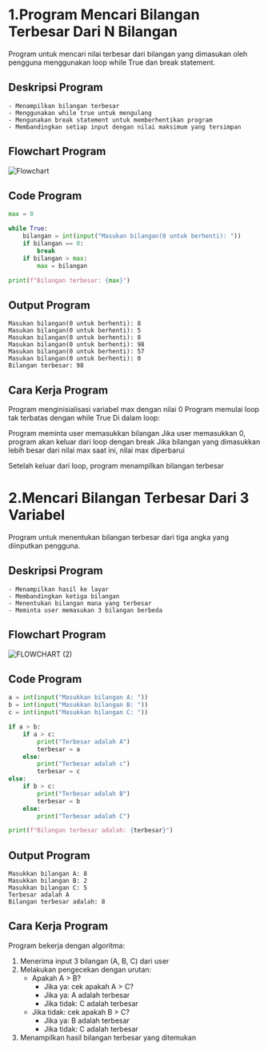 # 1.Program Mencari Bilangan Terbesar Dari N Bilangan
Program untuk mencari nilai terbesar dari bilangan yang dimasukan oleh pengguna menggunakan loop while True dan break statement.

## Deskripsi Program
    - Menampilkan bilangan terbesar
    - Menggunakan while true untuk mengulang
    - Mengunakan break statement untuk memberhentikan program
    - Membandingkan setiap input dengan nilai maksimum yang tersimpan

## Flowchart Program
![Flowchart](https://github.com/user-attachments/assets/95cc0530-a1e8-42d2-a03b-bfd2b392838e)

## Code Program
```Python
max = 0

while True:
    bilangan = int(input("Masukan bilangan(0 untuk berhenti): "))
    if bilangan == 0:
        break
    if bilangan > max:
        max = bilangan

print(f"Bilangan terbesar: {max}")
```

## Output Program
````
Masukan bilangan(0 untuk berhenti): 8
Masukan bilangan(0 untuk berhenti): 5
Masukan bilangan(0 untuk berhenti): 8
Masukan bilangan(0 untuk berhenti): 98
Masukan bilangan(0 untuk berhenti): 57
Masukan bilangan(0 untuk berhenti): 0
Bilangan terbesar: 98
````

## Cara Kerja Program
Program menginisialisasi variabel max dengan nilai 0
Program memulai loop tak terbatas dengan while True
Di dalam loop:

Program meminta user memasukkan bilangan
Jika user memasukkan 0, program akan keluar dari loop dengan break
Jika bilangan yang dimasukkan lebih besar dari nilai max saat ini, nilai max diperbarui


Setelah keluar dari loop, program menampilkan bilangan terbesar

# 2.Mencari Bilangan Terbesar Dari 3 Variabel
Program untuk menentukan bilangan terbesar dari tiga angka yang diinputkan pengguna.

## Deskripsi Program
    - Menampilkan hasil ke layar
    - Membandingkan ketiga bilangan
    - Menentukan bilangan mana yang terbesar
    - Meminta user memasukan 3 bilangan berbeda

## Flowchart Program
![FLOWCHART (2)](https://github.com/user-attachments/assets/0df46d4f-4a56-49b1-91a8-a19dbc92aeb4)

## Code Program

```python
a = int(input("Masukkan bilangan A: "))
b = int(input("Masukkan bilangan B: "))
c = int(input("Masukkan bilangan C: "))

if a > b:
    if a > c:
        print("Terbesar adalah A")
        terbesar = a
    else:
        print("Terbesar adalah c")
        terbesar = c
else:
    if b > c:
        print("Terbesar adalah B")
        terbesar = b
    else:
        print("Terbesar adalah C")

print(f"Bilangan terbesar adalah: {terbesar}")
```

## Output Program

```
Masukkan bilangan A: 8
Masukkan bilangan B: 2
Masukkan bilangan C: 5
Terbesar adalah A
Bilangan terbesar adalah: 8
```

## Cara Kerja Program
Program bekerja dengan algoritma:
1. Menerima input 3 bilangan (A, B, C) dari user
2. Melakukan pengecekan dengan urutan:
     - Apakah A > B?
       - Jika ya: cek apakah A > C?
       - Jika ya: A adalah terbesar
       - Jika tidak: C adalah terbesar
     - Jika tidak: cek apakah B > C?
       - Jika ya: B adalah terbesar
       - Jika tidak: C adalah terbesar
3. Menampilkan hasil bilangan terbesar yang ditemukan

